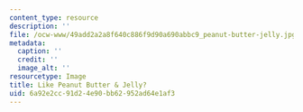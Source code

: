 ```yaml
---
content_type: resource
description: ''
file: /ocw-www/49add2a2a8f640c886f9d90a690abbc9_peanut-butter-jelly.jpg
metadata:
  caption: ''
  credit: ''
  image_alt: ''
resourcetype: Image
title: Like Peanut Butter & Jelly?
uid: 6a92e2cc-91d2-4e90-bb62-952ad64e1af3
---
```


